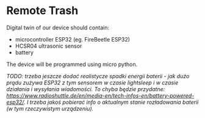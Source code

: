 # Remote Trash

Digital twin of our device should contain:</br>
- microcontroller ESP32 (eg. FireBeetle ESP32)
- HCSR04 ultrasonic sensor
- battery

The device will be programmed using micro python.


<i>TODO: trzeba jeszcze dodać realistycze spadki energii baterii - jak dużo prądu zużywa ESP32 z tym sensorem w czasie lightsleep i w czasie działania i wysyłania wiadomości. To chyba będzie przydatne: https://www.radioshuttle.de/en/media-en/tech-infos-en/battery-powered-esp32/. I trzeba jakoś pobierać info o aktualnym stanie rozładowania baterii (w tym rzeczywistym urządzeniu).</i>


